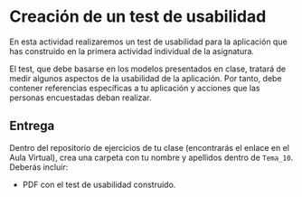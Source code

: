 # Creación de un test de usabilidad

En esta actividad realizaremos un test de usabilidad para la aplicación que has construido en la primera actividad individual de la asignatura.

El test, que debe basarse en los modelos presentados en clase, tratará de medir algunos aspectos de la usabilidad de la aplicación. Por tanto, debe contener referencias específicas a tu aplicación y acciones que las personas encuestadas deban realizar.

## Entrega

Dentro del repositorio de ejercicios de tu clase (encontrarás el enlace en el Aula Virtual), crea una carpeta con tu nombre y apellidos dentro de ``Tema_10``. Deberás incluir:
-  PDF con el test de usabilidad construido.
